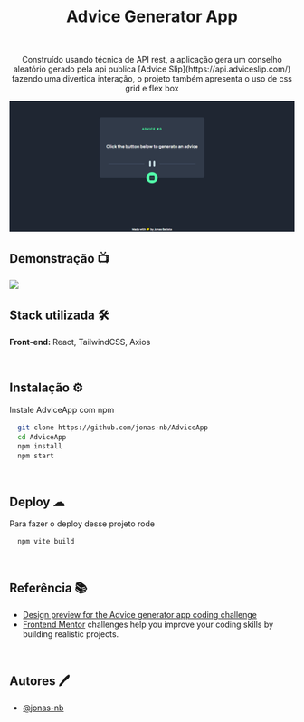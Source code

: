 <h1 align='center'>Advice Generator App</h1>
</br>
<p align='center'>Construído usando técnica de API rest, a aplicação gera um conselho aleatório gerado pela api publica [Advice Slip](https://api.adviceslip.com/) fazendo uma divertida interação, o projeto também apresenta o uso de css grid e flex box </p>

<img src='src/assets/images/app.png/'>
<br/>

<h2 >Demonstração 📺</h2>
<img src='src/assets/Demonstra/gif.gif'/>
</br>

<h2>Stack utilizada 🛠</h2>
<p><b>Front-end:</b> React, TailwindCSS, Axios</p>

</br>

## Instalação ⚙

Instale AdviceApp com npm

```bash
  git clone https://github.com/jonas-nb/AdviceApp
  cd AdviceApp
  npm install
  npm start
```

<br/>

## Deploy ☁

Para fazer o deploy desse projeto rode

```bash
  npm vite build
```

<br/>

## Referência 📚

-   [Design preview for the Advice generator app coding challenge](./design/desktop-preview.jpg)
-   [Frontend Mentor](https://www.frontendmentor.io) challenges help you improve your coding skills by building realistic projects.

<br/>

## Autores 🖊

-   [@jonas-nb](https://www.github.com/jonas-nb)

